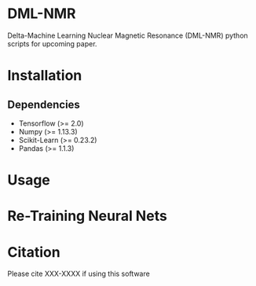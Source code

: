 # DML-NMR
Delta-Machine Learning Nuclear Magnetic Resonance (DML-NMR) python scripts for upcoming paper. 

# Installation

## Dependencies
* Tensorflow (>= 2.0)
* Numpy (>= 1.13.3)
* Scikit-Learn (>= 0.23.2)
* Pandas (>= 1.1.3)

# Usage

# Re-Training Neural Nets

# Citation
Please cite XXX-XXXX if using this software

